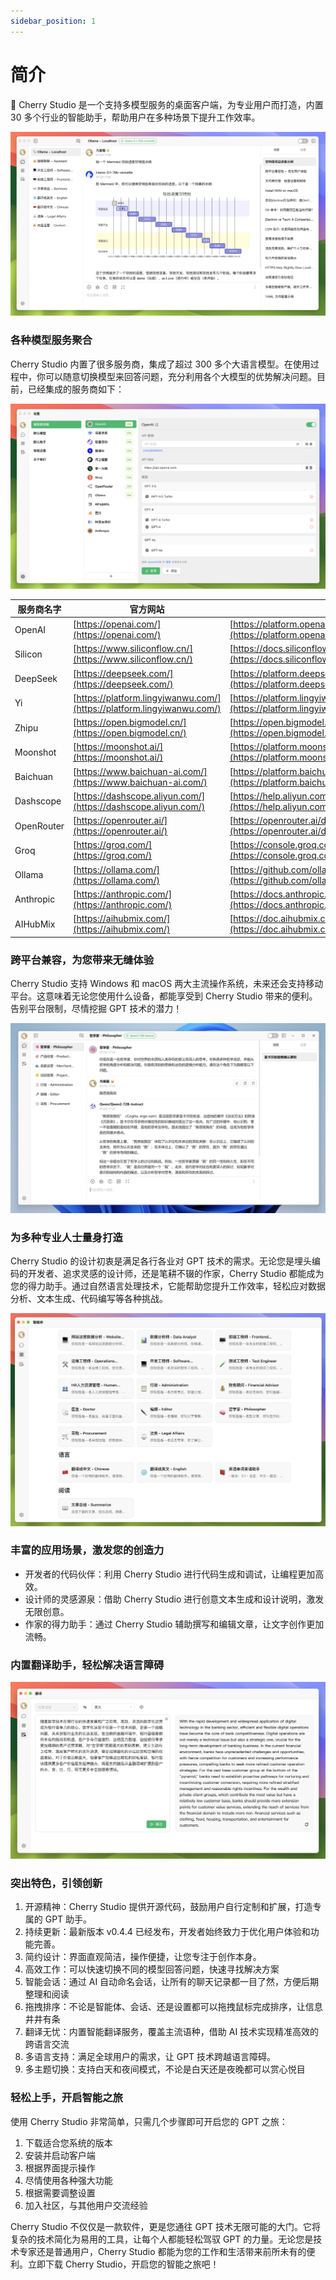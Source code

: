 ```yaml
---
sidebar_position: 1
---
```


# 简介

🍒 Cherry Studio 是一个支持多模型服务的桌面客户端，为专业用户而打造，内置 30 多个行业的智能助手，帮助用户在多种场景下提升工作效率。

![](images/2024-07-30-17-19-55.png)

### 各种模型服务聚合

Cherry Studio 内置了很多服务商，集成了超过 300 多个大语言模型。在使用过程中，你可以随意切换模型来回答问题，充分利用各个大模型的优势解决问题。目前，已经集成的服务商如下：

![](images/2024-07-30-17-21-14.png)

| 服务商名字 | 官方网站                                                               | 文档                                                                                                 |
| ---------- | ---------------------------------------------------------------------- | ---------------------------------------------------------------------------------------------------- |
| OpenAI     | [https://openai.com/](https://openai.com/)                             | [https://platform.openai.com/docs](https://platform.openai.com/docs)                                 |
| Silicon    | [https://www.siliconflow.cn/](https://www.siliconflow.cn/)             | [https://docs.siliconflow.cn/](https://docs.siliconflow.cn/)                                         |
| DeepSeek   | [https://deepseek.com/](https://deepseek.com/)                         | [https://platform.deepseek.com/api-docs/](https://platform.deepseek.com/api-docs/)                   |
| Yi         | [https://platform.lingyiwanwu.com/](https://platform.lingyiwanwu.com/) | [https://platform.lingyiwanwu.com/docs](https://platform.lingyiwanwu.com/docs)                       |
| Zhipu      | [https://open.bigmodel.cn/](https://open.bigmodel.cn/)                 | [https://open.bigmodel.cn/dev/howuse/introduction](https://open.bigmodel.cn/dev/howuse/introduction) |
| Moonshot   | [https://moonshot.ai/](https://moonshot.ai/)                           | [https://platform.moonshot.cn/docs/](https://platform.moonshot.cn/docs/)                             |
| Baichuan   | [https://www.baichuan-ai.com/](https://www.baichuan-ai.com/)           | [https://platform.baichuan-ai.com/docs](https://platform.baichuan-ai.com/docs)                       |
| Dashscope  | [https://dashscope.aliyun.com/](https://dashscope.aliyun.com/)         | [https://help.aliyun.com/zh/dashscope/](https://help.aliyun.com/zh/dashscope/)                       |
| OpenRouter | [https://openrouter.ai/](https://openrouter.ai/)                       | [https://openrouter.ai/docs/quick-start](https://openrouter.ai/docs/quick-start)                     |
| Groq       | [https://groq.com/](https://groq.com/)                                 | [https://console.groq.com/docs/quickstart](https://console.groq.com/docs/quickstart)                 |
| Ollama     | [https://ollama.com/](https://ollama.com/)                             | [https://github.com/ollama/ollama/tree/main/docs](https://github.com/ollama/ollama/tree/main/docs)   |
| Anthropic  | [https://anthropic.com/](https://anthropic.com/)                       | [https://docs.anthropic.com/en/docs](https://docs.anthropic.com/en/docs)                             |
| AIHubMix   | [https://aihubmix.com/](https://aihubmix.com/)                         | [https://doc.aihubmix.com/](https://doc.aihubmix.com/)                                               |

### 跨平台兼容，为您带来无缝体验

Cherry Studio 支持 Windows 和 macOS 两大主流操作系统，未来还会支持移动平台。这意味着无论您使用什么设备，都能享受到 Cherry Studio 带来的便利。告别平台限制，尽情挖掘 GPT 技术的潜力！

![](images/2024-07-30-17-27-22.png)

### 为多种专业人士量身打造

Cherry Studio 的设计初衷是满足各行各业对 GPT 技术的需求。无论您是埋头编码的开发者、追求灵感的设计师，还是笔耕不辍的作家，Cherry Studio 都能成为您的得力助手。通过自然语言处理技术，它能帮助您提升工作效率，轻松应对数据分析、文本生成、代码编写等各种挑战。

![](images/2024-07-30-17-39-01.png)

### 丰富的应用场景，激发您的创造力

- 开发者的代码伙伴：利用 Cherry Studio 进行代码生成和调试，让编程更加高效。
- 设计师的灵感源泉：借助 Cherry Studio 进行创意文本生成和设计说明，激发无限创意。
- 作家的得力助手：通过 Cherry Studio 辅助撰写和编辑文章，让文字创作更加流畅。

### 内置翻译助手，轻松解决语言障碍

![](images/2024-07-30-17-37-59.png)

### 突出特色，引领创新

1. 开源精神：Cherry Studio 提供开源代码，鼓励用户自行定制和扩展，打造专属的 GPT 助手。
2. 持续更新：最新版本 v0.4.4 已经发布，开发者始终致力于优化用户体验和功能完善。
3. 简约设计：界面直观简洁，操作便捷，让您专注于创作本身。
4. 高效工作：可以快速切换不同的模型回答问题，快速寻找解决方案
5. 智能会话：通过 AI 自动命名会话，让所有的聊天记录都一目了然，方便后期整理和阅读
6. 拖拽排序：不论是智能体、会话、还是设置都可以拖拽鼠标完成排序，让信息井井有条
7. 翻译无忧：内置智能翻译服务，覆盖主流语种，借助 AI 技术实现精准高效的跨语言交流
8. 多语言支持：满足全球用户的需求，让 GPT 技术跨越语言障碍。
9. 多主题切换：支持白天和夜间模式，不论是白天还是夜晚都可以赏心悦目

### 轻松上手，开启智能之旅

使用 Cherry Studio 非常简单，只需几个步骤即可开启您的 GPT 之旅：

1. 下载适合您系统的版本
2. 安装并启动客户端
3. 根据界面提示操作
4. 尽情使用各种强大功能
5. 根据需要调整设置
6. 加入社区，与其他用户交流经验

Cherry Studio 不仅仅是一款软件，更是您通往 GPT 技术无限可能的大门。它将复杂的技术简化为易用的工具，让每个人都能轻松驾驭 GPT 的力量。无论您是技术专家还是普通用户，Cherry Studio 都能为您的工作和生活带来前所未有的便利。立即下载 Cherry Studio，开启您的智能之旅吧！
